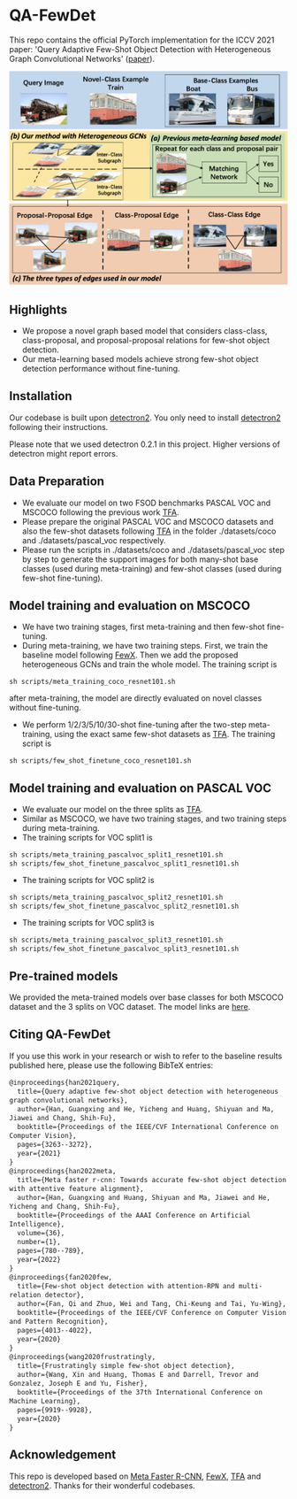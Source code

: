 # QA-FewDet

This repo contains the official PyTorch implementation for the ICCV 2021 paper: 'Query Adaptive Few-Shot Object Detection with Heterogeneous Graph Convolutional Networks' ([paper](https://arxiv.org/abs/2112.09791)).

<div align="center"><img src="assets/figure_1_new.png" width="600"></div>

## Highlights

- We propose a novel graph based model that considers class-class, class-proposal, and proposal-proposal relations for few-shot object detection.
- Our meta-learning based models achieve strong few-shot object detection performance without fine-tuning.

## Installation

Our codebase is built upon [detectron2](https://github.com/facebookresearch/detectron2). You only need to install [detectron2](https://github.com/facebookresearch/detectron2/blob/main/INSTALL.md) following their instructions.

Please note that we used detectron 0.2.1 in this project. Higher versions of detectron might report errors.

## Data Preparation

- We evaluate our model on two FSOD benchmarks PASCAL VOC and MSCOCO following the previous work [TFA](https://github.com/ucbdrive/few-shot-object-detection).
- Please prepare the original PASCAL VOC and MSCOCO datasets and also the few-shot datasets following [TFA](https://github.com/ucbdrive/few-shot-object-detection/blob/master/datasets/README.md) in the folder ./datasets/coco and ./datasets/pascal_voc respectively.
- Please run the scripts in ./datasets/coco and ./datasets/pascal_voc step by step to generate the support images for both many-shot base classes (used during meta-training) and few-shot classes (used during few-shot fine-tuning).

## Model training and evaluation on MSCOCO

- We have two training stages, first meta-training and then few-shot fine-tuning.
- During meta-training, we have two training steps. First, we train the baseline model following [FewX](https://github.com/fanq15/FewX). Then we add the
proposed heterogeneous GCNs and train the whole model. The training script is
```
sh scripts/meta_training_coco_resnet101.sh
```
after meta-training, the model are directly evaluated on novel classes without fine-tuning.

- We perform 1/2/3/5/10/30-shot fine-tuning after the two-step meta-training, using the exact same few-shot datasets as [TFA](https://github.com/ucbdrive/few-shot-object-detection). The training script is
```
sh scripts/few_shot_finetune_coco_resnet101.sh
```

## Model training and evaluation on PASCAL VOC

- We evaluate our model on the three splits as [TFA](https://github.com/ucbdrive/few-shot-object-detection).
- Similar as MSCOCO, we have two training stages, and two training steps during meta-training. 
- The training scripts for VOC split1 is 
```
sh scripts/meta_training_pascalvoc_split1_resnet101.sh
sh scripts/few_shot_finetune_pascalvoc_split1_resnet101.sh
```
- The training scripts for VOC split2 is 
```
sh scripts/meta_training_pascalvoc_split2_resnet101.sh
sh scripts/few_shot_finetune_pascalvoc_split2_resnet101.sh
```
- The training scripts for VOC split3 is 
```
sh scripts/meta_training_pascalvoc_split3_resnet101.sh
sh scripts/few_shot_finetune_pascalvoc_split3_resnet101.sh
```

## Pre-trained models 

We provided the meta-trained models over base classes for both MSCOCO dataset and the 3 splits on VOC dataset. The model links are [here](https://drive.google.com/drive/u/0/folders/1Opydf55rA28XKXEk_aoTKK_usjHXWepC).

## Citing QA-FewDet
If you use this work in your research or wish to refer to the baseline results published here, please use the following BibTeX entries:
```
@inproceedings{han2021query,
  title={Query adaptive few-shot object detection with heterogeneous graph convolutional networks},
  author={Han, Guangxing and He, Yicheng and Huang, Shiyuan and Ma, Jiawei and Chang, Shih-Fu},
  booktitle={Proceedings of the IEEE/CVF International Conference on Computer Vision},
  pages={3263--3272},
  year={2021}
}
@inproceedings{han2022meta,
  title={Meta faster r-cnn: Towards accurate few-shot object detection with attentive feature alignment},
  author={Han, Guangxing and Huang, Shiyuan and Ma, Jiawei and He, Yicheng and Chang, Shih-Fu},
  booktitle={Proceedings of the AAAI Conference on Artificial Intelligence},
  volume={36},
  number={1},
  pages={780--789},
  year={2022}
}
@inproceedings{fan2020few,
  title={Few-shot object detection with attention-RPN and multi-relation detector},
  author={Fan, Qi and Zhuo, Wei and Tang, Chi-Keung and Tai, Yu-Wing},
  booktitle={Proceedings of the IEEE/CVF Conference on Computer Vision and Pattern Recognition},
  pages={4013--4022},
  year={2020}
}
@inproceedings{wang2020frustratingly,
  title={Frustratingly simple few-shot object detection},
  author={Wang, Xin and Huang, Thomas E and Darrell, Trevor and Gonzalez, Joseph E and Yu, Fisher},
  booktitle={Proceedings of the 37th International Conference on Machine Learning},
  pages={9919--9928},
  year={2020}
}
```

## Acknowledgement

This repo is developed based on [Meta Faster R-CNN](https://github.com/GuangxingHan/Meta-Faster-R-CNN), [FewX](https://github.com/fanq15/FewX), [TFA](https://github.com/ucbdrive/few-shot-object-detection) and [detectron2](https://github.com/facebookresearch/detectron2). Thanks for their wonderful codebases.

